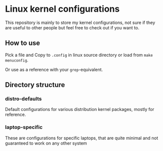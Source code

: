 Linux kernel configurations
===========================
This repository is mainly to store my kernel configurations,
not sure if they are useful to other people but feel free
to check out if you want to.


How to use
----------
Pick a file and Copy to `.config` in linux source directory or
load from `make menuconfig`.

Or use as a reference with your `grep`-equivalent.

Directory structure
-------------------
### distro-defaults

Default configurations for various distribution kernel packages,
mostly for reference.


### laptop-specific

These are configurations for specific laptops, that are quite
minimal and not guaranteed to work on any other system
